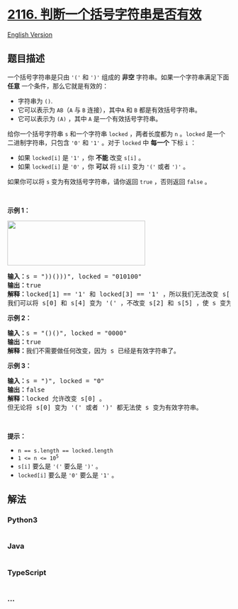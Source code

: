# [2116. 判断一个括号字符串是否有效](https://leetcode.cn/problems/check-if-a-parentheses-string-can-be-valid)

[English Version](/solution/2100-2199/2116.Check%20if%20a%20Parentheses%20String%20Can%20Be%20Valid/README_EN.md)

## 题目描述

<!-- 这里写题目描述 -->

<p>一个括号字符串是只由&nbsp;<code>'('</code> 和&nbsp;<code>')'</code>&nbsp;组成的&nbsp;<strong>非空</strong>&nbsp;字符串。如果一个字符串满足下面 <b>任意</b>&nbsp;一个条件，那么它就是有效的：</p>

<ul>
	<li>字符串为&nbsp;<code>()</code>.</li>
	<li>它可以表示为 <code>AB</code><span style="">（</span><code>A</code>&nbsp;与&nbsp;<code>B</code>&nbsp;连接），其中<code>A</code> 和&nbsp;<code>B</code>&nbsp;都是有效括号字符串。</li>
	<li>它可以表示为&nbsp;<code>(A)</code>&nbsp;，其中&nbsp;<code>A</code>&nbsp;是一个有效括号字符串。</li>
</ul>

<p>给你一个括号字符串&nbsp;<code>s</code>&nbsp;和一个字符串&nbsp;<code>locked</code>&nbsp;，两者长度都为&nbsp;<code>n</code>&nbsp;。<code>locked</code>&nbsp;是一个二进制字符串，只包含&nbsp;<code>'0'</code>&nbsp;和&nbsp;<code>'1'</code>&nbsp;。对于&nbsp;<code>locked</code>&nbsp;中&nbsp;<strong>每一个</strong>&nbsp;下标&nbsp;<code>i</code> ：</p>

<ul>
	<li>如果&nbsp;<code>locked[i]</code>&nbsp;是&nbsp;<code>'1'</code>&nbsp;，你 <strong>不能</strong>&nbsp;改变&nbsp;<code>s[i]</code>&nbsp;。</li>
	<li>如果&nbsp;<code>locked[i]</code>&nbsp;是&nbsp;<code>'0'</code>&nbsp;，你&nbsp;<strong>可以</strong>&nbsp;将&nbsp;<code>s[i]</code>&nbsp;变为&nbsp;<code>'('</code>&nbsp;或者&nbsp;<code>')'</code>&nbsp;。</li>
</ul>

<p>如果你可以将 <code>s</code>&nbsp;变为有效括号字符串，请你返回&nbsp;<code>true</code>&nbsp;，否则返回&nbsp;<code>false</code>&nbsp;。</p>

<p>&nbsp;</p>

<p><strong>示例 1：</strong></p>

<p><img alt="" src="https://fastly.jsdelivr.net/gh/doocs/leetcode@main/solution/2100-2199/2116.Check%20if%20a%20Parentheses%20String%20Can%20Be%20Valid/images/eg1.png" style="width: 311px; height: 101px;" /></p>

<pre>
<b>输入：</b>s = "))()))", locked = "010100"
<b>输出：</b>true
<b>解释：</b>locked[1] == '1' 和 locked[3] == '1' ，所以我们无法改变 s[1] 或者 s[3] 。
我们可以将 s[0] 和 s[4] 变为 '(' ，不改变 s[2] 和 s[5] ，使 s 变为有效字符串。</pre>

<p><strong>示例 2：</strong></p>

<pre>
<b>输入：</b>s = "()()", locked = "0000"
<b>输出：</b>true
<b>解释：</b>我们不需要做任何改变，因为 s 已经是有效字符串了。
</pre>

<p><strong>示例 3：</strong></p>

<pre>
<b>输入：</b>s = ")", locked = "0"
<b>输出：</b>false
<b>解释：</b>locked 允许改变 s[0] 。
但无论将 s[0] 变为 '(' 或者 ')' 都无法使 s 变为有效字符串。
</pre>

<p>&nbsp;</p>

<p><strong>提示：</strong></p>

<ul>
	<li><code>n == s.length == locked.length</code></li>
	<li><code>1 &lt;= n &lt;= 10<sup>5</sup></code></li>
	<li><code>s[i]</code>&nbsp;要么是&nbsp;<code>'('</code>&nbsp;要么是&nbsp;<code>')'</code>&nbsp;。</li>
	<li><code>locked[i]</code> 要么是&nbsp;<code>'0'</code>&nbsp;要么是&nbsp;<code>'1'</code> 。</li>
</ul>

## 解法

<!-- 这里可写通用的实现逻辑 -->

<!-- tabs:start -->

### **Python3**

<!-- 这里可写当前语言的特殊实现逻辑 -->

```python


```

### **Java**

<!-- 这里可写当前语言的特殊实现逻辑 -->

```java


```

### **TypeScript**

<!-- 这里可写当前语言的特殊实现逻辑 -->

```ts

```

### **...**

```


```

<!-- tabs:end -->
